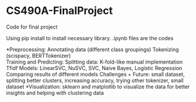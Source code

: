 # CS490A-FinalProject
Code for final project 

Using pip install to install necessary library.
.ipynb files are the codes

*Preprocessing:
Annotating data (different class groupings)
Tokenizing (scispacy, BERTTokenizer)  
Training and Predicting:
	Splitting data: 
K-fold-like manual implementation
	Tfidf
Models:
LinearSVC, NuSVC, SVC, Naive Bayes, Logistic Regression
Comparing results of different models
Challenges + Future: small dataset, splitting better clusters, increasing accuracy, trying other tokenizer, small dataset
*Visualization: sklearn and matplotlib to visualize the data for better insights and helping with clustering data
